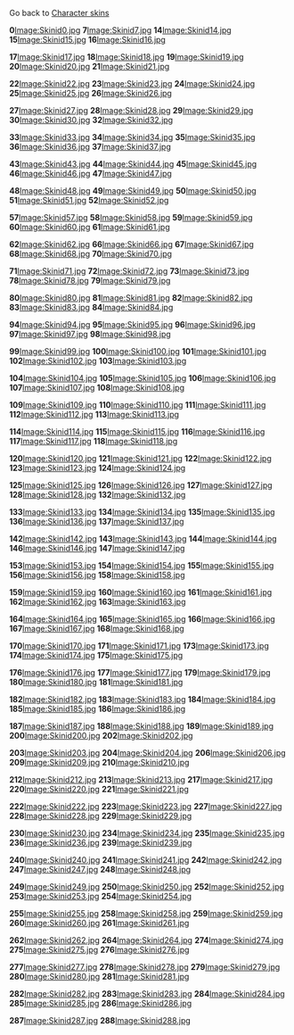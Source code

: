 Go back to [Character skins](/docs/Character_Skins.md "wikilink")

**0**[Image:Skinid0.jpg](/docs/Image:Skinid0.jpg.md "wikilink") **7**[Image:Skinid7.jpg](/Image:Skinid7.jpg.md "wikilink") **14**[Image:Skinid14.jpg](/Image:Skinid14.jpg.md "wikilink") **15**[Image:Skinid15.jpg](/Image:Skinid15.jpg.md "wikilink") **16**[Image:Skinid16.jpg](/Image:Skinid16.jpg.md "wikilink")

**17**[Image:Skinid17.jpg](/docs/Image:Skinid17.jpg.md "wikilink") **18**[Image:Skinid18.jpg](/Image:Skinid18.jpg.md "wikilink") **19**[Image:Skinid19.jpg](/Image:Skinid19.jpg.md "wikilink") **20**[Image:Skinid20.jpg](/Image:Skinid20.jpg.md "wikilink") **21**[Image:Skinid21.jpg](/Image:Skinid21.jpg.md "wikilink")

**22**[Image:Skinid22.jpg](/docs/Image:Skinid22.jpg.md "wikilink") **23**[Image:Skinid23.jpg](/Image:Skinid23.jpg.md "wikilink") **24**[Image:Skinid24.jpg](/Image:Skinid24.jpg.md "wikilink") **25**[Image:Skinid25.jpg](/Image:Skinid25.jpg.md "wikilink") **26**[Image:Skinid26.jpg](/Image:Skinid26.jpg.md "wikilink")

**27**[Image:Skinid27.jpg](/docs/Image:Skinid27.jpg.md "wikilink") **28**[Image:Skinid28.jpg](/Image:Skinid28.jpg.md "wikilink") **29**[Image:Skinid29.jpg](/Image:Skinid29.jpg.md "wikilink") **30**[Image:Skinid30.jpg](/Image:Skinid30.jpg.md "wikilink") **32**[Image:Skinid32.jpg](/Image:Skinid32.jpg.md "wikilink")

**33**[Image:Skinid33.jpg](/docs/Image:Skinid33.jpg.md "wikilink") **34**[Image:Skinid34.jpg](/Image:Skinid34.jpg.md "wikilink") **35**[Image:Skinid35.jpg](/Image:Skinid35.jpg.md "wikilink") **36**[Image:Skinid36.jpg](/Image:Skinid36.jpg.md "wikilink") **37**[Image:Skinid37.jpg](/Image:Skinid37.jpg.md "wikilink")

**43**[Image:Skinid43.jpg](/docs/Image:Skinid43.jpg.md "wikilink") **44**[Image:Skinid44.jpg](/Image:Skinid44.jpg.md "wikilink") **45**[Image:Skinid45.jpg](/Image:Skinid45.jpg.md "wikilink") **46**[Image:Skinid46.jpg](/Image:Skinid46.jpg.md "wikilink") **47**[Image:Skinid47.jpg](/Image:Skinid47.jpg.md "wikilink")

**48**[Image:Skinid48.jpg](/docs/Image:Skinid48.jpg.md "wikilink") **49**[Image:Skinid49.jpg](/Image:Skinid49.jpg.md "wikilink") **50**[Image:Skinid50.jpg](/Image:Skinid50.jpg.md "wikilink") **51**[Image:Skinid51.jpg](/Image:Skinid51.jpg.md "wikilink") **52**[Image:Skinid52.jpg](/Image:Skinid52.jpg.md "wikilink")

**57**[Image:Skinid57.jpg](/docs/Image:Skinid57.jpg.md "wikilink") **58**[Image:Skinid58.jpg](/Image:Skinid58.jpg.md "wikilink") **59**[Image:Skinid59.jpg](/Image:Skinid59.jpg.md "wikilink") **60**[Image:Skinid60.jpg](/Image:Skinid60.jpg.md "wikilink") **61**[Image:Skinid61.jpg](/Image:Skinid61.jpg.md "wikilink")

**62**[Image:Skinid62.jpg](/docs/Image:Skinid62.jpg.md "wikilink") **66**[Image:Skinid66.jpg](/Image:Skinid66.jpg.md "wikilink") **67**[Image:Skinid67.jpg](/Image:Skinid67.jpg.md "wikilink") **68**[Image:Skinid68.jpg](/Image:Skinid68.jpg.md "wikilink") **70**[Image:Skinid70.jpg](/Image:Skinid70.jpg.md "wikilink")

**71**[Image:Skinid71.jpg](/docs/Image:Skinid71.jpg.md "wikilink") **72**[Image:Skinid72.jpg](/Image:Skinid72.jpg.md "wikilink") **73**[Image:Skinid73.jpg](/Image:Skinid73.jpg.md "wikilink") **78**[Image:Skinid78.jpg](/Image:Skinid78.jpg.md "wikilink") **79**[Image:Skinid79.jpg](/Image:Skinid79.jpg.md "wikilink")

**80**[Image:Skinid80.jpg](/docs/Image:Skinid80.jpg.md "wikilink") **81**[Image:Skinid81.jpg](/Image:Skinid81.jpg.md "wikilink") **82**[Image:Skinid82.jpg](/Image:Skinid82.jpg.md "wikilink") **83**[Image:Skinid83.jpg](/Image:Skinid83.jpg.md "wikilink") **84**[Image:Skinid84.jpg](/Image:Skinid84.jpg.md "wikilink")

**94**[Image:Skinid94.jpg](/docs/Image:Skinid94.jpg.md "wikilink") **95**[Image:Skinid95.jpg](/Image:Skinid95.jpg.md "wikilink") **96**[Image:Skinid96.jpg](/Image:Skinid96.jpg.md "wikilink") **97**[Image:Skinid97.jpg](/Image:Skinid97.jpg.md "wikilink") **98**[Image:Skinid98.jpg](/Image:Skinid98.jpg.md "wikilink")

**99**[Image:Skinid99.jpg](/docs/Image:Skinid99.jpg.md "wikilink") **100**[Image:Skinid100.jpg](/Image:Skinid100.jpg.md "wikilink") **101**[Image:Skinid101.jpg](/Image:Skinid101.jpg.md "wikilink") **102**[Image:Skinid102.jpg](/Image:Skinid102.jpg.md "wikilink") **103**[Image:Skinid103.jpg](/Image:Skinid103.jpg.md "wikilink")

**104**[Image:Skinid104.jpg](/docs/Image:Skinid104.jpg.md "wikilink") **105**[Image:Skinid105.jpg](/Image:Skinid105.jpg.md "wikilink") **106**[Image:Skinid106.jpg](/Image:Skinid106.jpg.md "wikilink") **107**[Image:Skinid107.jpg](/Image:Skinid107.jpg.md "wikilink") **108**[Image:Skinid108.jpg](/Image:Skinid108.jpg.md "wikilink")

**109**[Image:Skinid109.jpg](/docs/Image:Skinid109.jpg.md "wikilink") **110**[Image:Skinid110.jpg](/Image:Skinid110.jpg.md "wikilink") **111**[Image:Skinid111.jpg](/Image:Skinid111.jpg.md "wikilink") **112**[Image:Skinid112.jpg](/Image:Skinid112.jpg.md "wikilink") **113**[Image:Skinid113.jpg](/Image:Skinid113.jpg.md "wikilink")

**114**[Image:Skinid114.jpg](/docs/Image:Skinid114.jpg.md "wikilink") **115**[Image:Skinid115.jpg](/Image:Skinid115.jpg.md "wikilink") **116**[Image:Skinid116.jpg](/Image:Skinid116.jpg.md "wikilink") **117**[Image:Skinid117.jpg](/Image:Skinid117.jpg.md "wikilink") **118**[Image:Skinid118.jpg](/Image:Skinid118.jpg.md "wikilink")

**120**[Image:Skinid120.jpg](/docs/Image:Skinid120.jpg.md "wikilink") **121**[Image:Skinid121.jpg](/Image:Skinid121.jpg.md "wikilink") **122**[Image:Skinid122.jpg](/Image:Skinid122.jpg.md "wikilink") **123**[Image:Skinid123.jpg](/Image:Skinid123.jpg.md "wikilink") **124**[Image:Skinid124.jpg](/Image:Skinid124.jpg.md "wikilink")

**125**[Image:Skinid125.jpg](/docs/Image:Skinid125.jpg.md "wikilink") **126**[Image:Skinid126.jpg](/Image:Skinid126.jpg.md "wikilink") **127**[Image:Skinid127.jpg](/Image:Skinid127.jpg.md "wikilink") **128**[Image:Skinid128.jpg](/Image:Skinid128.jpg.md "wikilink") **132**[Image:Skinid132.jpg](/Image:Skinid132.jpg.md "wikilink")

**133**[Image:Skinid133.jpg](/docs/Image:Skinid133.jpg.md "wikilink") **134**[Image:Skinid134.jpg](/Image:Skinid134.jpg.md "wikilink") **135**[Image:Skinid135.jpg](/Image:Skinid135.jpg.md "wikilink") **136**[Image:Skinid136.jpg](/Image:Skinid136.jpg.md "wikilink") **137**[Image:Skinid137.jpg](/Image:Skinid137.jpg.md "wikilink")

**142**[Image:Skinid142.jpg](/docs/Image:Skinid142.jpg.md "wikilink") **143**[Image:Skinid143.jpg](/Image:Skinid143.jpg.md "wikilink") **144**[Image:Skinid144.jpg](/Image:Skinid144.jpg.md "wikilink") **146**[Image:Skinid146.jpg](/Image:Skinid146.jpg.md "wikilink") **147**[Image:Skinid147.jpg](/Image:Skinid147.jpg.md "wikilink")

**153**[Image:Skinid153.jpg](/docs/Image:Skinid153.jpg.md "wikilink") **154**[Image:Skinid154.jpg](/Image:Skinid154.jpg.md "wikilink") **155**[Image:Skinid155.jpg](/Image:Skinid155.jpg.md "wikilink") **156**[Image:Skinid156.jpg](/Image:Skinid156.jpg.md "wikilink") **158**[Image:Skinid158.jpg](/Image:Skinid158.jpg.md "wikilink")

**159**[Image:Skinid159.jpg](/docs/Image:Skinid159.jpg.md "wikilink") **160**[Image:Skinid160.jpg](/Image:Skinid160.jpg.md "wikilink") **161**[Image:Skinid161.jpg](/Image:Skinid161.jpg.md "wikilink") **162**[Image:Skinid162.jpg](/Image:Skinid162.jpg.md "wikilink") **163**[Image:Skinid163.jpg](/Image:Skinid163.jpg.md "wikilink")

**164**[Image:Skinid164.jpg](/docs/Image:Skinid164.jpg.md "wikilink") **165**[Image:Skinid165.jpg](/Image:Skinid165.jpg.md "wikilink") **166**[Image:Skinid166.jpg](/Image:Skinid166.jpg.md "wikilink") **167**[Image:Skinid167.jpg](/Image:Skinid167.jpg.md "wikilink") **168**[Image:Skinid168.jpg](/Image:Skinid168.jpg.md "wikilink")

**170**[Image:Skinid170.jpg](/docs/Image:Skinid170.jpg.md "wikilink") **171**[Image:Skinid171.jpg](/Image:Skinid171.jpg.md "wikilink") **173**[Image:Skinid173.jpg](/Image:Skinid173.jpg.md "wikilink") **174**[Image:Skinid174.jpg](/Image:Skinid174.jpg.md "wikilink") **175**[Image:Skinid175.jpg](/Image:Skinid175.jpg.md "wikilink")

**176**[Image:Skinid176.jpg](/docs/Image:Skinid176.jpg.md "wikilink") **177**[Image:Skinid177.jpg](/Image:Skinid177.jpg.md "wikilink") **179**[Image:Skinid179.jpg](/Image:Skinid179.jpg.md "wikilink") **180**[Image:Skinid180.jpg](/Image:Skinid180.jpg.md "wikilink") **181**[Image:Skinid181.jpg](/Image:Skinid181.jpg.md "wikilink")

**182**[Image:Skinid182.jpg](/docs/Image:Skinid182.jpg.md "wikilink") **183**[Image:Skinid183.jpg](/Image:Skinid183.jpg.md "wikilink") **184**[Image:Skinid184.jpg](/Image:Skinid184.jpg.md "wikilink") **185**[Image:Skinid185.jpg](/Image:Skinid185.jpg.md "wikilink") **186**[Image:Skinid186.jpg](/Image:Skinid186.jpg.md "wikilink")

**187**[Image:Skinid187.jpg](/docs/Image:Skinid187.jpg.md "wikilink") **188**[Image:Skinid188.jpg](/Image:Skinid188.jpg.md "wikilink") **189**[Image:Skinid189.jpg](/Image:Skinid189.jpg.md "wikilink") **200**[Image:Skinid200.jpg](/Image:Skinid200.jpg.md "wikilink") **202**[Image:Skinid202.jpg](/Image:Skinid202.jpg.md "wikilink")

**203**[Image:Skinid203.jpg](/docs/Image:Skinid203.jpg.md "wikilink") **204**[Image:Skinid204.jpg](/Image:Skinid204.jpg.md "wikilink") **206**[Image:Skinid206.jpg](/Image:Skinid206.jpg.md "wikilink") **209**[Image:Skinid209.jpg](/Image:Skinid209.jpg.md "wikilink") **210**[Image:Skinid210.jpg](/Image:Skinid210.jpg.md "wikilink")

**212**[Image:Skinid212.jpg](/docs/Image:Skinid212.jpg.md "wikilink") **213**[Image:Skinid213.jpg](/Image:Skinid213.jpg.md "wikilink") **217**[Image:Skinid217.jpg](/Image:Skinid217.jpg.md "wikilink") **220**[Image:Skinid220.jpg](/Image:Skinid220.jpg.md "wikilink") **221**[Image:Skinid221.jpg](/Image:Skinid221.jpg.md "wikilink")

**222**[Image:Skinid222.jpg](/docs/Image:Skinid222.jpg.md "wikilink") **223**[Image:Skinid223.jpg](/Image:Skinid223.jpg.md "wikilink") **227**[Image:Skinid227.jpg](/Image:Skinid227.jpg.md "wikilink") **228**[Image:Skinid228.jpg](/Image:Skinid228.jpg.md "wikilink") **229**[Image:Skinid229.jpg](/Image:Skinid229.jpg.md "wikilink")

**230**[Image:Skinid230.jpg](/docs/Image:Skinid230.jpg.md "wikilink") **234**[Image:Skinid234.jpg](/Image:Skinid234.jpg.md "wikilink") **235**[Image:Skinid235.jpg](/Image:Skinid235.jpg.md "wikilink") **236**[Image:Skinid236.jpg](/Image:Skinid236.jpg.md "wikilink") **239**[Image:Skinid239.jpg](/Image:Skinid239.jpg.md "wikilink")

**240**[Image:Skinid240.jpg](/docs/Image:Skinid240.jpg.md "wikilink") **241**[Image:Skinid241.jpg](/Image:Skinid241.jpg.md "wikilink") **242**[Image:Skinid242.jpg](/Image:Skinid242.jpg.md "wikilink") **247**[Image:Skinid247.jpg](/Image:Skinid247.jpg.md "wikilink") **248**[Image:Skinid248.jpg](/Image:Skinid248.jpg.md "wikilink")

**249**[Image:Skinid249.jpg](/docs/Image:Skinid249.jpg.md "wikilink") **250**[Image:Skinid250.jpg](/Image:Skinid250.jpg.md "wikilink") **252**[Image:Skinid252.jpg](/Image:Skinid252.jpg.md "wikilink") **253**[Image:Skinid253.jpg](/Image:Skinid253.jpg.md "wikilink") **254**[Image:Skinid254.jpg](/Image:Skinid254.jpg.md "wikilink")

**255**[Image:Skinid255.jpg](/docs/Image:Skinid255.jpg.md "wikilink") **258**[Image:Skinid258.jpg](/Image:Skinid258.jpg.md "wikilink") **259**[Image:Skinid259.jpg](/Image:Skinid259.jpg.md "wikilink") **260**[Image:Skinid260.jpg](/Image:Skinid260.jpg.md "wikilink") **261**[Image:Skinid261.jpg](/Image:Skinid261.jpg.md "wikilink")

**262**[Image:Skinid262.jpg](/docs/Image:Skinid262.jpg.md "wikilink") **264**[Image:Skinid264.jpg](/Image:Skinid264.jpg.md "wikilink") **274**[Image:Skinid274.jpg](/Image:Skinid274.jpg.md "wikilink") **275**[Image:Skinid275.jpg](/Image:Skinid275.jpg.md "wikilink") **276**[Image:Skinid276.jpg](/Image:Skinid276.jpg.md "wikilink")

**277**[Image:Skinid277.jpg](/docs/Image:Skinid277.jpg.md "wikilink") **278**[Image:Skinid278.jpg](/Image:Skinid278.jpg.md "wikilink") **279**[Image:Skinid279.jpg](/Image:Skinid279.jpg.md "wikilink") **280**[Image:Skinid280.jpg](/Image:Skinid280.jpg.md "wikilink") **281**[Image:Skinid281.jpg](/Image:Skinid281.jpg.md "wikilink")

**282**[Image:Skinid282.jpg](/docs/Image:Skinid282.jpg.md "wikilink") **283**[Image:Skinid283.jpg](/Image:Skinid283.jpg.md "wikilink") **284**[Image:Skinid284.jpg](/Image:Skinid284.jpg.md "wikilink") **285**[Image:Skinid285.jpg](/Image:Skinid285.jpg.md "wikilink") **286**[Image:Skinid286.jpg](/Image:Skinid286.jpg.md "wikilink")

**287**[Image:Skinid287.jpg](/docs/Image:Skinid287.jpg.md "wikilink") **288**[Image:Skinid288.jpg](/Image:Skinid288.jpg.md "wikilink")
